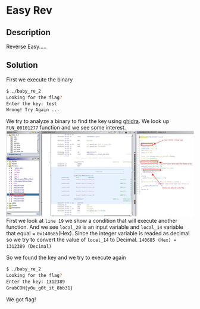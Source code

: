 # Easy Rev
## Description

Reverse Easy.....
## Solution
First we execute the binary
```bash
$ ./baby_re_2
Looking for the flag?
Enter the key: test
Wrong! Try Again ...
```
We try to analyze a binary to find the key using [ghidra](https://ghidra-sre.org/). We look up ``FUN_00101277`` function and we see some interest.
![enter image description here](https://raw.githubusercontent.com/vichhika/CTF-Writeup/main/GrabCON%20CTF%202021/Reversing/Easy%20Rev/figure_2.jpg)
First we look at ``line 19`` we show a condition that will execute another function. And we see ``local_20`` is an input variable and ``local_14`` variable that equal = ``0x140685``(Hex). Since the integer variable is readed as decimal so we try to convert the value of ``local_14`` to Decimal.
``140685 (Hex) = 1312389 (Decimal)``

So we found the key and we try to execute again
```bash
$ ./baby_re_2
Looking for the flag?
Enter the key: 1312389
GrabCON{y0u_g0t_it_8bb31}
```
We got flag!

